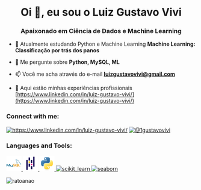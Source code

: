 <h1 align="center">Oi 👋, eu sou o Luiz Gustavo Vivi</h1>
<h3 align="center">Apaixonado em Ciência de Dados e Machine Learning</h3>

- 🌱 Atualmente estudando Python e Machine Learning **Machine Learning: Classificação por trás dos panos**

- 💬 Me pergunte sobre **Python, MySQL, ML**

- 📫 Você me acha através do e-mail **luizgustavovivi@gmail.com**

- 📄 Aqui estão minhas experiências profissionais [https://www.linkedin.com/in/luiz-gustavo-vivi/](https://www.linkedin.com/in/luiz-gustavo-vivi/)

<h3 align="left">Connect with me:</h3>
<p align="left">
<a href="https://linkedin.com/in/https://www.linkedin.com/in/luiz-gustavo-vivi/" target="blank"><img align="center" src="https://raw.githubusercontent.com/rahuldkjain/github-profile-readme-generator/master/src/images/icons/Social/linked-in-alt.svg" alt="https://www.linkedin.com/in/luiz-gustavo-vivi/" height="30" width="40" /></a>
<a href="https://instagram.com/@1gustavovivi" target="blank"><img align="center" src="https://raw.githubusercontent.com/rahuldkjain/github-profile-readme-generator/master/src/images/icons/Social/instagram.svg" alt="@1gustavovivi" height="30" width="40" /></a>
</p>

<h3 align="left">Languages and Tools:</h3>
<p align="left"> <a href="https://www.mysql.com/" target="_blank" rel="noreferrer"> <img src="https://raw.githubusercontent.com/devicons/devicon/master/icons/mysql/mysql-original-wordmark.svg" alt="mysql" width="40" height="40"/> </a> <a href="https://pandas.pydata.org/" target="_blank" rel="noreferrer"> <img src="https://raw.githubusercontent.com/devicons/devicon/2ae2a900d2f041da66e950e4d48052658d850630/icons/pandas/pandas-original.svg" alt="pandas" width="40" height="40"/> </a> <a href="https://www.python.org" target="_blank" rel="noreferrer"> <img src="https://raw.githubusercontent.com/devicons/devicon/master/icons/python/python-original.svg" alt="python" width="40" height="40"/> </a> <a href="https://scikit-learn.org/" target="_blank" rel="noreferrer"> <img src="https://upload.wikimedia.org/wikipedia/commons/0/05/Scikit_learn_logo_small.svg" alt="scikit_learn" width="40" height="40"/> </a> <a href="https://seaborn.pydata.org/" target="_blank" rel="noreferrer"> <img src="https://seaborn.pydata.org/_images/logo-mark-lightbg.svg" alt="seaborn" width="40" height="40"/> </a> </p>

<p><img align="center" src="https://github-readme-stats.vercel.app/api/top-langs?username=ratoanao&show_icons=true&locale=en&layout=compact" alt="ratoanao" /></p>




<!---
- 👋 Hi, I’m @ratoanao
- 👀 I’m interested in ...
- 🌱 I’m currently learning ...
- 💞️ I’m looking to collaborate on ...
- 📫 How to reach me ...


ratoanao/ratoanao is a ✨ special ✨ repository because its `README.md` (this file) appears on your GitHub profile.
You can click the Preview link to take a look at your changes.
--->
